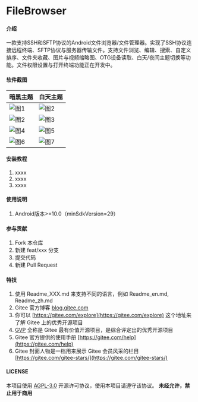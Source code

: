 # FileBrowser

#### 介绍

一款支持SSH和SFTP协议的Android文件浏览器/文件管理器。实现了SSH协议连接远程终端、SFTP协议与服务器传输文件。支持文件浏览、编辑、搜索、自定义排序、文件夹收藏、图片与视频缩略图、OTG设备读取、白天/夜间主题切换等功能。文件权限设置与打开终端功能正在开发中。

#### 软件截图

|暗黑主题|白天主题|
|---|---|
|![图1](https://gitee.com/jerry-ojk/file-browser/raw/master/Screenshots/Screenshot_2021-02-26-15-56-40-495_jerry.filebrowser.debug.jpg)|![图2](https://gitee.com/jerry-ojk/file-browser/raw/master/Screenshots/Screenshot_2021-02-26-15-57-44-949_jerry.filebrowser.debug.jpg)|
|![图2](https://gitee.com/jerry-ojk/file-browser/raw/master/Screenshots/Screenshot_2021-02-26-15-55-45-575_jerry.filebrowser.debug.jpg)|![图3](https://gitee.com/jerry-ojk/file-browser/raw/master/Screenshots/Screenshot_2021-02-26-15-57-55-225_jerry.filebrowser.debug.jpg)|
|![图4](https://gitee.com/jerry-ojk/file-browser/raw/master/Screenshots/Screenshot_2021-02-26-15-55-41-466_jerry.filebrowser.debug.jpg)|![图5](https://gitee.com/jerry-ojk/file-browser/raw/master/Screenshots/Screenshot_2021-02-26-15-58-10-526_jerry.filebrowser.debug.jpg)|
|![图6](https://gitee.com/jerry-ojk/file-browser/raw/master/Screenshots/Screenshot_2021-02-27-16-18-22-846_jerry.filebrowser.debug.jpg)|![图7](https://gitee.com/jerry-ojk/file-browser/raw/master/Screenshots/Screenshot_2021-02-26-15-58-30-146_jerry.filebrowser.debug.jpg)|

#### 安装教程

1. xxxx
2. xxxx
3. xxxx

#### 使用说明

1. Android版本>=10.0（minSdkVersion=29）

#### 参与贡献

1. Fork 本仓库
2. 新建 feat/xxx 分支
3. 提交代码
4. 新建 Pull Request

#### 特技

1. 使用 Readme\_XXX.md 来支持不同的语言，例如 Readme\_en.md, Readme\_zh.md
2. Gitee 官方博客 [blog.gitee.com](https://blog.gitee.com)
3. 你可以 [https://gitee.com/explore](https://gitee.com/explore) 这个地址来了解 Gitee 上的优秀开源项目
4. [GVP](https://gitee.com/gvp) 全称是 Gitee 最有价值开源项目，是综合评定出的优秀开源项目
5. Gitee 官方提供的使用手册 [https://gitee.com/help](https://gitee.com/help)
6. Gitee 封面人物是一档用来展示 Gitee 会员风采的栏目 [https://gitee.com/gitee-stars/](https://gitee.com/gitee-stars/)

#### LICENSE

本项目使用 [AGPL-3.0](LICENSE) 开源许可协议，使用本项目请遵守该协议。
**未经允许，禁止用于商用**